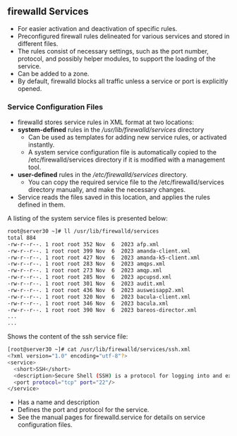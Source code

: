 ## firewalld Services 

- For easier activation and deactivation of specific rules.
- Preconfigured firewall rules delineated for various services and stored in different files. 
- The rules consist of necessary settings, such as the port number, protocol, and possibly helper modules, to support the loading of the service. 
- Can be added to a zone. 
- By default, firewalld blocks all traffic unless a service or port is explicitly opened.

### Service Configuration Files 

- firewalld stores service rules in XML format at two locations: 
- **system-defined** rules in the */usr/lib/firewalld/services* directory
	- Can be used as templates for adding new service rules, or activated instantly. 
	- A system service configuration file is automatically copied to the /etc/firewalld/services directory if it is modified with a management tool.
- **user-defined** rules in the */etc/firewalld/services* directory. 
	-  You can copy the required service file to the /etc/firewalld/services directory manually, and make the necessary changes. 
- Service reads the files saved in this location, and applies the rules defined in them. 
 
A listing of the system service files is presented below:
```bash
root@server30 ~]# ll /usr/lib/firewalld/services
total 884
-rw-r--r--. 1 root root 352 Nov  6  2023 afp.xml
-rw-r--r--. 1 root root 399 Nov  6  2023 amanda-client.xml
-rw-r--r--. 1 root root 427 Nov  6  2023 amanda-k5-client.xml
-rw-r--r--. 1 root root 283 Nov  6  2023 amqps.xml
-rw-r--r--. 1 root root 273 Nov  6  2023 amqp.xml
-rw-r--r--. 1 root root 285 Nov  6  2023 apcupsd.xml
-rw-r--r--. 1 root root 301 Nov  6  2023 audit.xml
-rw-r--r--. 1 root root 436 Nov  6  2023 ausweisapp2.xml
-rw-r--r--. 1 root root 320 Nov  6  2023 bacula-client.xml
-rw-r--r--. 1 root root 346 Nov  6  2023 bacula.xml
-rw-r--r--. 1 root root 390 Nov  6  2023 bareos-director.xml
...
...
```

Shows the content of the ssh service file:
```bash
[root@server30 ~]# cat /usr/lib/firewalld/services/ssh.xml
<?xml version="1.0" encoding="utf-8"?>
<service>
  <short>SSH</short>
  <description>Secure Shell (SSH) is a protocol for logging into and executing commands on remote machines. It provides secure encrypted communications. If you plan on accessing your machine remotely via SSH over a firewalled interface, enable this option. You need the openssh-server package installed for this option to be useful.</description>
  <port protocol="tcp" port="22"/>
</service>
```

- Has a name and description
- Defines the port and protocol for the service. 
- See the manual pages for firewalld.service for details on service configuration files.
